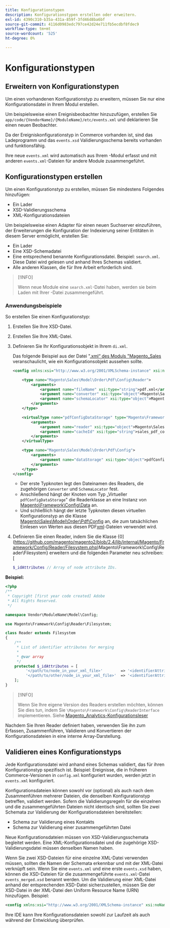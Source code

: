```yaml
---
title: Konfigurationstypen
description: Konfigurationstypen erstellen oder erweitern.
exl-id: 4390c310-b35a-431a-859f-3fd46d8ba6bf
source-git-commit: 4116d0983edc797ce42d24e711fb5ecdbf8fdec9
workflow-type: tm+mt
source-wordcount: '525'
ht-degree: 0%

---
```


# Konfigurationstypen

## Erweitern von Konfigurationstypen

Um einen vorhandenen Konfigurationstyp zu erweitern, müssen Sie nur eine Konfigurationsdatei in Ihrem Modul erstellen.

Um beispielsweise einen Ereignisbeobachter hinzuzufügen, erstellen Sie `app/code/{VendorName}/{ModuleName}/etc/events.xml` und deklarieren Sie einen neuen Beobachter.

Da der Ereigniskonfigurationstyp in Commerce vorhanden ist, sind das Ladeprogramm und das `events.xsd` Validierungsschema bereits vorhanden und funktionsfähig.

Ihre neue `events.xml` wird automatisch aus Ihrem -Modul erfasst und mit anderen `events.xml`-Dateien für andere Module zusammengeführt.

## Konfigurationstypen erstellen

Um einen Konfigurationstyp zu erstellen, müssen Sie mindestens Folgendes hinzufügen:

- Ein Lader
- XSD-Validierungsschema
- XML-Konfigurationsdateien

Um beispielsweise einen Adapter für einen neuen Suchserver einzuführen, der Erweiterungen die Konfiguration der Indexierung seiner Entitäten in diesem Server ermöglicht, erstellen Sie:

- Ein Lader
- Eine XSD-Schemadatei
- Eine entsprechend benannte Konfigurationsdatei. Beispiel: `search.xml`. Diese Datei wird gelesen und anhand Ihres Schemas validiert.
- Alle anderen Klassen, die für Ihre Arbeit erforderlich sind.

>[!INFO]
>
>Wenn neue Module eine `search.xml`-Datei haben, werden sie beim Laden mit Ihrer -Datei zusammengeführt.

### Anwendungsbeispiele

So erstellen Sie einen Konfigurationstyp:

1. Erstellen Sie Ihre XSD-Datei.
1. Erstellen Sie Ihre XML-Datei.
1. Definieren Sie Ihr Konfigurationsobjekt in Ihrem `di.xml`.

   Das folgende Beispiel aus der Datei &quot;[.xml“ des Moduls &quot;Magento_Sales](https://github.com/magento/magento2/blob/2.4/app/code/Magento/Sales/etc/di.xml) veranschaulicht, wie ein Konfigurationsobjekt aussehen sollte.

   ```xml
   <config xmlns:xsi="http://www.w3.org/2001/XMLSchema-instance" xsi:noNamespaceSchemaLocation="urn:magento:framework:ObjectManager/etc/config.xsd">
   
       <type name="Magento\Sales\Model\Order\Pdf\Config\Reader">
           <arguments>
               <argument name="fileName" xsi:type="string">pdf.xml</argument>
               <argument name="converter" xsi:type="object">Magento\Sales\Model\Order\Pdf\Config\Converter</argument>
               <argument name="schemaLocator" xsi:type="object">Magento\Sales\Model\Order\Pdf\Config\SchemaLocator</argument>
           </arguments>
       </type>
   
       <virtualType name="pdfConfigDataStorage" type="Magento\Framework\Config\Data">
           <arguments>
               <argument name="reader" xsi:type="object">Magento\Sales\Model\Order\Pdf\Config\Reader</argument>
               <argument name="cacheId" xsi:type="string">sales_pdf_config</argument>
           </arguments>
       </virtualType>
   
       <type name="Magento\Sales\Model\Order\Pdf\Config">
           <arguments>
               <argument name="dataStorage" xsi:type="object">pdfConfigDataStorage</argument>
           </arguments>
       </type>
   </config>
   ```

   - Der erste Typknoten legt den Dateinamen des Readers, die zugehörigen `Converter` und `SchemaLocator` fest.
   - Anschließend hängt der Knoten vom Typ „Virtueller `pdfConfigDataStorage`&quot; die Readerklasse an eine Instanz von [Magento\Framework\Config\Data](https://github.com/magento/magento2/blob/2.4/lib/internal/Magento/Framework/Config/Data.php) an.
   - Und schließlich hängt der letzte Typknoten diesen virtuellen Konfigurationstyp an die Klasse [Magento\Sales\Model\Order\Pdf\Config](https://github.com/magento/magento2/blob/2.4/app/code/Magento/Sales/Model/Order/Pdf/Config.php) an, die zum tatsächlichen Einlesen von Werten aus diesen PDF[xml](https://github.com/magento/magento2/blob/2.4/app/code/Magento/Sales/etc/pdf.xml)-Dateien verwendet wird.

1. Definieren Sie einen Reader, indem Sie die Klasse {0](https://github.com/magento/magento2/blob/2.4/lib/internal/Magento/Framework/Config/Reader/Filesystem.php)Magento\Framework\Config\Reader\Filesystem} erweitern und die folgenden Parameter neu schreiben:[

   ```php
   $_idAttributes // Array of node attribute IDs.
   ```

**Beispiel:**

```php
<?php
/**
 * Copyright [first year code created] Adobe
 * All Rights Reserved.
 */

namespace Vendor\ModuleName\Model\Config;

use Magento\Framework\Config\Reader\Filesystem;

class Reader extends Filesystem
{
    /**
     * List of identifier attributes for merging
     *
     * @var array
     */
    protected $_idAttributes = [
         '</path/to/node_in_your_xml_file>'        => '<identifierAttributeName>',
         '</path/to/other/node_in_your_xml_file>'  => '<identifierAttributeName>',
    ];
}
```

>[!INFO]
>
>Wenn Sie Ihre eigene Version des Readers erstellen möchten, können Sie dies tun, indem Sie `\Magento\Framework\Config\ReaderInterface` implementieren. Siehe [Magento_Analytics-Konfigurationsleser](https://github.com/magento/magento2/blob/2.4/app/code/Magento/Analytics/ReportXml/Config/Reader.php)

Nachdem Sie Ihren Reader definiert haben, verwenden Sie ihn zum Erfassen, Zusammenführen, Validieren und Konvertieren der Konfigurationsdateien in eine interne Array-Darstellung.

## Validieren eines Konfigurationstyps

Jede Konfigurationsdatei wird anhand eines Schemas validiert, das für ihren Konfigurationstyp spezifisch ist. Beispiel: Ereignisse, die in früheren Commerce-Versionen in `config.xml` konfiguriert wurden, werden jetzt in `events.xml` konfiguriert.

Konfigurationsdateien können sowohl vor (optional) als auch nach dem Zusammenführen mehrerer Dateien, die denselben Konfigurationstyp betreffen, validiert werden. Sofern die Validierungsregeln für die einzelnen und die zusammengeführten Dateien nicht identisch sind, sollten Sie zwei Schemata zur Validierung der Konfigurationsdateien bereitstellen:

- Schema zur Validierung eines Kontakts
- Schema zur Validierung einer zusammengeführten Datei

Neue Konfigurationsdateien müssen von XSD-Validierungsschemata begleitet werden. Eine XML-Konfigurationsdatei und die zugehörige XSD-Validierungsdatei müssen denselben Namen haben.

Wenn Sie zwei XSD-Dateien für eine einzelne XML-Datei verwenden müssen, sollten die Namen der Schemata erkennbar und mit der XML-Datei verknüpft sein.
Wenn Sie eine `events.xml` und eine erste `events.xsd` haben, können die XSD-Dateien für die zusammengeführte `events.xml`-Datei `events_merged.xsd` benannt werden.
Um die Validierung einer XML-Datei anhand der entsprechenden XSD-Datei sicherzustellen, müssen Sie der XSD-Datei in der XML-Datei den Uniform Resource Name (URN) hinzufügen. Beispiel:

```xml
<config xmlns:xsi="http://www.w3.org/2001/XMLSchema-instance" xsi:noNamespaceSchemaLocation="urn:magento:framework:ObjectManager:etc/config.xsd">
```

Ihre IDE kann Ihre Konfigurationsdateien sowohl zur Laufzeit als auch während der Entwicklung überprüfen.
